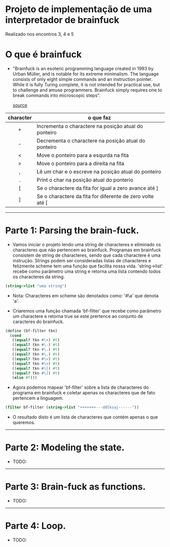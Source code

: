 # Projeto de implementação de uma interpretador de brainfuck

Realizado nos encontros 3, 4 e 5


# O que é brainfuck

  * "Brainfuck is an esoteric programming language created in 1993 by
    Urban Müller, and is notable for its extreme minimalism. The
    language consists of only eight simple commands and an instruction
    pointer. While it is fully Turing complete, it is not intended for
    practical use, but to challenge and amuse programmers. Brainfuck
    simply requires one to break commands into microscopic steps".

    [source](https://en.wikipedia.org/wiki/Brainfuck "brain-fuck wikipedia")

| character | o que faz                                                 |
|:---------:|-----------------------------------------------------------|
| +         | Incrementa o charactere na posição atual do ponteiro      |
| -         | Decrementa o charactere na posição atual do ponteiro      |
| <         | Move o ponteiro para a esqurda na fita                    |
| >         | Move o ponteiro para a direita na fita                    |
| ,         | Lê um char e o escreve na posição atual do ponteiro       |
| .         | Print o char na posição atual do ponterio                 |
| [         | Se o charactere da fita for igual a zero avance até ]     |
| ]         | Se o charactere da fita for diferente de zero volte até [ |

---

# Parte 1: Parsing the brain-fuck.

  * Vamos iniciar o projeto lendo uma string de characteres e
    eliminado os characteres que não pertencem ao brainfuck. Programas
    em brainfuck consistem de string de characteres, sendo que cada
    charactere é uma instrução. Strings podem ser consideradas listas
    de characteres e felizmente scheme tem uma função que facilita
    nossa vida. 'string->list' recebe como parâmetro uma string e
    retorna uma lista contendo todos os characteres da string.

```scheme
(string->list "uma string")
```

  * Nota: Characteres em scheme são denotados como: '#\a' que denota
    'a'.

  * Criaremos uma função chamada 'bf-filter' que recebe como
    parâmetro um charactere e retorna true se este prertence ao
    conjunto de caracteres do brainfuck.

```scheme
(define (bf-filter tkn)
  (cond
   ((equal? tkn #\+) #t)
   ((equal? tkn #\-) #t)
   ((equal? tkn #\.) #t)
   ((equal? tkn #\,) #t)
   ((equal? tkn #\<) #t)
   ((equal? tkn #\>) #t)
   ((equal? tkn #\[) #t)
   ((equal? tkn #\]) #t)
   (else #f)))
```

  * Agora podemos mapear 'bf-filter' sobre a lista de characteres do
    programa em brainfuck e coletar apenas os characteres que de fato
    pertencem a linguagem.

```scheme
(filter bf-filter (string->list "+++++++---ddlksaj------"))
```

  * O resultado disto é um lista de characteres que contém apenas o
    que queremos.

---

# Parte 2: Modeling the state.

  * TODO:

---

# Parte 3: Brain-fuck as functions.

  * TODO:

---

# Parte 4: Loop.

  * TODO:
